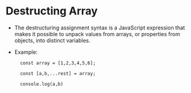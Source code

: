 # Destructing Array

- The destructuring assignment syntax is a JavaScript expression that makes it possible to unpack values from arrays, or properties from objects, into distinct variables.

- Example:

        const array = [1,2,3,4,5,6];

        const [a,b,...rest] = array;

        console.log(a,b)